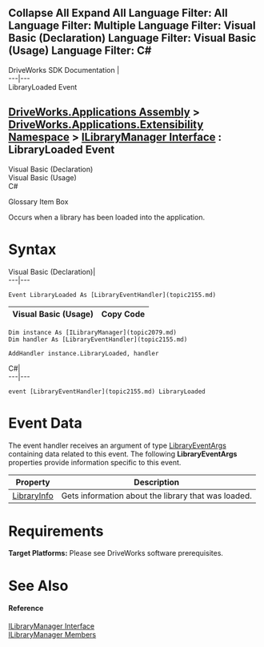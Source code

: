 Collapse All Expand All Language Filter: All  Language Filter: Multiple  Language Filter: Visual Basic (Declaration) Language Filter: Visual Basic (Usage) Language Filter: C#  
---  
DriveWorks SDK Documentation  |   
---|---  
LibraryLoaded Event   
  
[DriveWorks.Applications Assembly](topic13.md) > [DriveWorks.Applications.Extensibility Namespace](topic1995.md) > [ILibraryManager Interface](topic2079.md) : LibraryLoaded Event  
---  
  
Visual Basic (Declaration)    
Visual Basic (Usage)    
C# 

Glossary Item Box

Occurs when a library has been loaded into the application. 

# Syntax

Visual Basic (Declaration)|   
---|---  
      
    
    Event LibraryLoaded As [LibraryEventHandler](topic2155.md)  
  
Visual Basic (Usage)| Copy Code  
---|---  
      
    
    Dim instance As [ILibraryManager](topic2079.md)
    Dim handler As [LibraryEventHandler](topic2155.md)
     
    AddHandler instance.LibraryLoaded, handler  
  
C#|   
---|---  
      
    
    event [LibraryEventHandler](topic2155.md) LibraryLoaded  
  
# Event Data

The event handler receives an argument of type [LibraryEventArgs](topic2124.md) containing data related to this event. The following **LibraryEventArgs** properties provide information specific to this event.

Property| Description  
---|---  
[LibraryInfo](topic2131.md)| Gets information about the library that was loaded.   
  
# Requirements

**Target Platforms:** Please see DriveWorks software prerequisites.

# See Also

#### Reference

[ILibraryManager Interface](topic2079.md)   
[ILibraryManager Members](topic2080.md)


